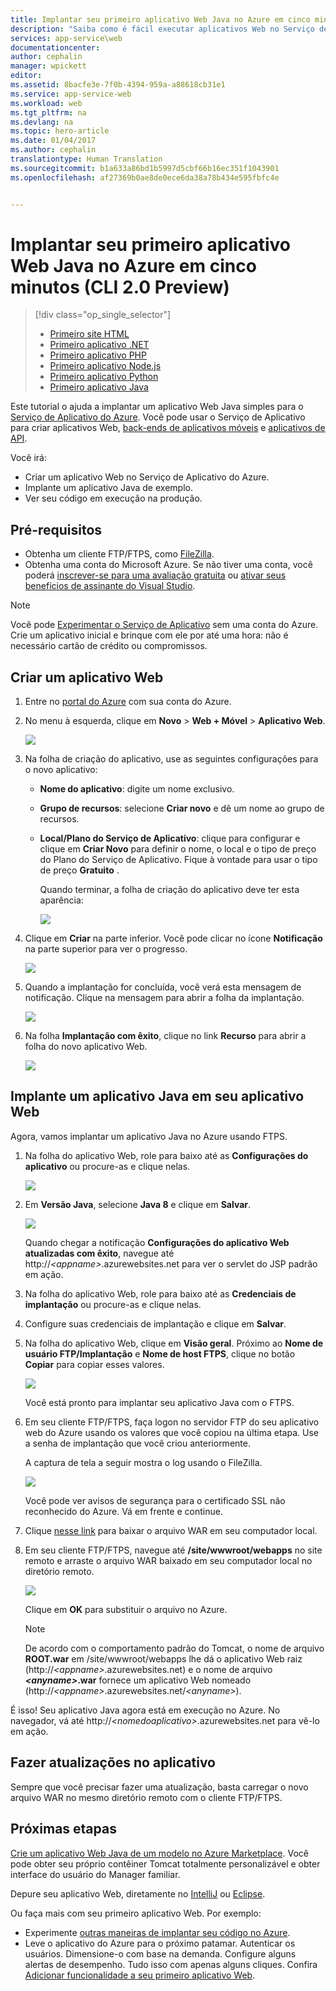 ```yaml
---
title: Implantar seu primeiro aplicativo Web Java no Azure em cinco minutos (CLI 2.0 Preview) | Microsoft Docs
description: "Saiba como é fácil executar aplicativos Web no Serviço de Aplicativo implantando um aplicativo de exemplo. Inicie o desenvolvimento real rapidamente e veja os resultados imediatamente."
services: app-service\web
documentationcenter: 
author: cephalin
manager: wpickett
editor: 
ms.assetid: 8bacfe3e-7f0b-4394-959a-a88618cb31e1
ms.service: app-service-web
ms.workload: web
ms.tgt_pltfrm: na
ms.devlang: na
ms.topic: hero-article
ms.date: 01/04/2017
ms.author: cephalin
translationtype: Human Translation
ms.sourcegitcommit: b1a633a86bd1b5997d5cbf66b16ec351f1043901
ms.openlocfilehash: af27369b0ae8de0ece6da38a78b434e595fbfc4e


---
```

# <a name="deploy-your-first-java-web-app-to-azure-in-five-minutes-cli-20-preview"></a>Implantar seu primeiro aplicativo Web Java no Azure em cinco minutos (CLI 2.0 Preview)

> [!div class="op_single_selector"]
> * [Primeiro site HTML](app-service-web-get-started-html-cli-nodejs.md)
> * [Primeiro aplicativo .NET](app-service-web-get-started-dotnet-cli-nodejs.md)
> * [Primeiro aplicativo PHP](app-service-web-get-started-php-cli-nodejs.md)
> * [Primeiro aplicativo Node.js](app-service-web-get-started-nodejs-cli-nodejs.md)
> * [Primeiro aplicativo Python](app-service-web-get-started-python-cli-nodejs.md)
> * [Primeiro aplicativo Java](app-service-web-get-started-java.md)
> 
> 

Este tutorial o ajuda a implantar um aplicativo Web Java simples para o [Serviço de Aplicativo do Azure](../app-service/app-service-value-prop-what-is.md).
Você pode usar o Serviço de Aplicativo para criar aplicativos Web, [back-ends de aplicativos móveis](/documentation/learning-paths/appservice-mobileapps/) e [aplicativos de API](../app-service-api/app-service-api-apps-why-best-platform.md).

Você irá: 

* Criar um aplicativo Web no Serviço de Aplicativo do Azure.
* Implante um aplicativo Java de exemplo.
* Ver seu código em execução na produção.

## <a name="prerequisites"></a>Pré-requisitos
* Obtenha um cliente FTP/FTPS, como [FileZilla](https://filezilla-project.org/).
* Obtenha uma conta do Microsoft Azure. Se não tiver uma conta, você poderá [inscrever-se para uma avaliação gratuita](https://azure.microsoft.com/pricing/free-trial/?WT.mc_id=A261C142F) ou [ativar seus benefícios de assinante do Visual Studio](https://azure.microsoft.com/pricing/member-offers/msdn-benefits-details/?WT.mc_id=A261C142F).

> [!NOTE]
> Você pode [Experimentar o Serviço de Aplicativo](https://azure.microsoft.com/try/app-service/) sem uma conta do Azure. Crie um aplicativo inicial e brinque com ele por até uma hora: não é necessário cartão de crédito ou compromissos.
> 
> 

<a name="create"></a>

## <a name="create-a-web-app"></a>Criar um aplicativo Web
1. Entre no [portal do Azure](https://portal.azure.com) com sua conta do Azure.
2. No menu à esquerda, clique em **Novo** > **Web + Móvel** > **Aplicativo Web**.
   
    ![](./media/app-service-web-get-started-languages/create-web-app-portal.png)
3. Na folha de criação do aplicativo, use as seguintes configurações para o novo aplicativo:
   
   * **Nome do aplicativo**: digite um nome exclusivo.
   * **Grupo de recursos**: selecione **Criar novo** e dê um nome ao grupo de recursos.
   * **Local/Plano do Serviço de Aplicativo**: clique para configurar e clique em **Criar Novo** para definir o nome, o local e o tipo de preço do Plano do Serviço de Aplicativo. Fique à vontade para usar o tipo de preço **Gratuito** .
     
     Quando terminar, a folha de criação do aplicativo deve ter esta aparência:
     
     ![](./media/app-service-web-get-started-languages/create-web-app-settings.png)
4. Clique em **Criar** na parte inferior. Você pode clicar no ícone **Notificação** na parte superior para ver o progresso.
   
    ![](./media/app-service-web-get-started-languages/create-web-app-started.png)
5. Quando a implantação for concluída, você verá esta mensagem de notificação. Clique na mensagem para abrir a folha da implantação.
   
    ![](./media/app-service-web-get-started-languages/create-web-app-finished.png)
6. Na folha **Implantação com êxito**, clique no link **Recurso** para abrir a folha do novo aplicativo Web.
   
    ![](./media/app-service-web-get-started-languages/create-web-app-resource.png)

## <a name="deploy-a-java-app-to-your-web-app"></a>Implante um aplicativo Java em seu aplicativo Web
Agora, vamos implantar um aplicativo Java no Azure usando FTPS.

1. Na folha do aplicativo Web, role para baixo até as **Configurações do aplicativo** ou procure-as e clique nelas. 
   
    ![](./media/app-service-web-get-started-languages/set-java-application-settings.png)
2. Em **Versão Java**, selecione **Java 8** e clique em **Salvar**.
   
    ![](./media/app-service-web-get-started-languages/set-java.png)
   
    Quando chegar a notificação **Configurações do aplicativo Web atualizadas com êxito**, navegue até http://*&lt;appname>*.azurewebsites.net para ver o servlet do JSP padrão em ação.
3. Na folha do aplicativo Web, role para baixo até as **Credenciais de implantação** ou procure-as e clique nelas.
4. Configure suas credenciais de implantação e clique em **Salvar**.
5. Na folha do aplicativo Web, clique em **Visão geral**. Próximo ao **Nome de usuário FTP/Implantação** e **Nome de host FTPS**, clique no botão **Copiar** para copiar esses valores.
   
    ![](./media/app-service-web-get-started-languages/get-ftp-url.png)
   
    Você está pronto para implantar seu aplicativo Java com o FTPS.
6. Em seu cliente FTP/FTPS, faça logon no servidor FTP do seu aplicativo web do Azure usando os valores que você copiou na última etapa. Use a senha de implantação que você criou anteriormente.
   
    A captura de tela a seguir mostra o log usando o FileZilla.
   
    ![](./media/app-service-web-get-started-languages/filezilla-login.png)
   
    Você pode ver avisos de segurança para o certificado SSL não reconhecido do Azure. Vá em frente e continue.
7. Clique [nesse link](https://github.com/Azure-Samples/app-service-web-java-get-started/raw/master/webapps/ROOT.war) para baixar o arquivo WAR em seu computador local.
8. Em seu cliente FTP/FTPS, navegue até **/site/wwwroot/webapps** no site remoto e arraste o arquivo WAR baixado em seu computador local no diretório remoto.
   
    ![](./media/app-service-web-get-started-languages/transfer-war-file.png)
   
    Clique em **OK** para substituir o arquivo no Azure.
   
   > [!NOTE]
   > De acordo com o comportamento padrão do Tomcat, o nome de arquivo **ROOT.war** em /site/wwwroot/webapps lhe dá o aplicativo Web raiz (http://*&lt;appname>*.azurewebsites.net) e o nome de arquivo ***&lt;anyname>*.war** fornece um aplicativo Web nomeado (http://*&lt;appname>*.azurewebsites.net/*&lt;anyname>*).
   > 
   > 

É isso! Seu aplicativo Java agora está em execução no Azure. No navegador, vá até http://*&lt;nomedoaplicativo>*.azurewebsites.net para vê-lo em ação. 

## <a name="make-updates-to-your-app"></a>Fazer atualizações no aplicativo
Sempre que você precisar fazer uma atualização, basta carregar o novo arquivo WAR no mesmo diretório remoto com o cliente FTP/FTPS.

## <a name="next-steps"></a>Próximas etapas
[Crie um aplicativo Web Java de um modelo no Azure Marketplace](web-sites-java-get-started.md#marketplace). Você pode obter seu próprio contêiner Tomcat totalmente personalizável e obter interface do usuário do Manager familiar. 

Depure seu aplicativo Web, diretamente no [IntelliJ](app-service-web-debug-java-web-app-in-intellij.md) ou [Eclipse](app-service-web-debug-java-web-app-in-eclipse.md).

Ou faça mais com seu primeiro aplicativo Web. Por exemplo:

* Experimente [outras maneiras de implantar seu código no Azure](web-sites-deploy.md). 
* Leve o aplicativo do Azure para o próximo patamar. Autenticar os usuários. Dimensione-o com base na demanda. Configure alguns alertas de desempenho. Tudo isso com apenas alguns cliques. Confira [Adicionar funcionalidade a seu primeiro aplicativo Web](app-service-web-get-started-2.md).




<!--HONumber=Jan17_HO3-->


